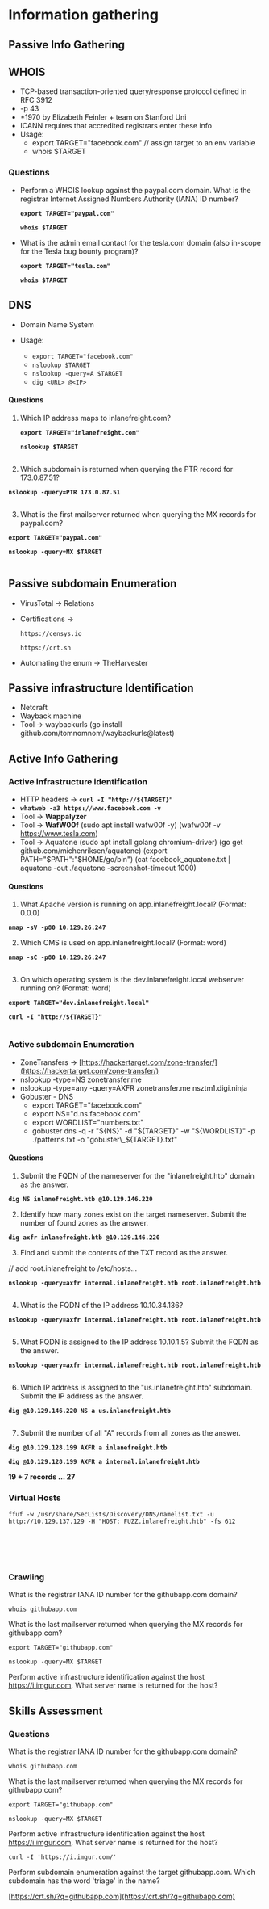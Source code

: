# Information gathering

## Passive Info Gathering

## WHOIS

* TCP-based transaction-oriented query/response protocol defined in RFC 3912
* \-p 43
* \*1970 by Elizabeth Feinler + team on Stanford Uni
* ICANN requires that accredited registrars enter these info
* Usage:
  * export TARGET="facebook.com" // assign target to an env variable
  * whois $TARGET

### Questions

*   Perform a WHOIS lookup against the paypal.com domain. What is the registrar Internet Assigned Numbers Authority (IANA) ID number?

    **`export TARGET="paypal.com"`**

    **`whois $TARGET`**
*   What is the admin email contact for the tesla.com domain (also in-scope for the Tesla bug bounty program)?

    **`export TARGET="tesla.com"`**

    **`whois $TARGET`**

## DNS

* Domain Name System
*   Usage:

    * `export TARGET="facebook.com"`
    * `nslookup $TARGET`
    * `nslookup -query=A $TARGET`
    * `dig <URL> @<IP>`



#### Questions

1.  Which IP address maps to inlanefreight.com?

    **`export TARGET="inlanefreight.com"`**

    **`nslookup $TARGET`**

<figure><img src=".gitbook/assets/image (8) (1) (1) (1) (1) (1) (1) (1).png" alt=""><figcaption></figcaption></figure>

2. Which subdomain is returned when querying the PTR record for 173.0.87.51?

**`nslookup -query=PTR 173.0.87.51`**

<figure><img src=".gitbook/assets/image (1) (1) (1) (1) (1) (1) (1) (1) (1) (1) (1) (1) (1) (1) (1).png" alt=""><figcaption></figcaption></figure>

3. What is the first mailserver returned when querying the MX records for paypal.com?

**`export TARGET="paypal.com"`**

**`nslookup -query=MX $TARGET`**

<figure><img src=".gitbook/assets/image (2) (1) (1) (1) (1) (1) (1) (1) (1) (1) (1) (1) (1).png" alt=""><figcaption></figcaption></figure>

## Passive subdomain Enumeration

* VirusTotal -> Relations
*   Certifications ->&#x20;

    ```
    https://censys.io

    https://crt.sh
    ```
* Automating the enum -> TheHarvester

## Passive infrastructure Identification

* Netcraft
* Wayback machine
* Tool -> waybackurls (go install github.com/tomnomnom/waybackurls@latest)

## Active Info Gathering

### Active infrastructure identification

* HTTP headers -> **`curl -I "http://${TARGET}"`**
* **`whatweb -a3 https://www.facebook.com -v`**
* Tool -> **Wappalyzer**
* Tool -> **WafW00f** (sudo apt install wafw00f -y) (wafw00f -v https://www.tesla.com)
* Tool -> Aquatone (sudo apt install golang chromium-driver) (go get github.com/michenriksen/aquatone) (export PATH="$PATH":"$HOME/go/bin") (cat facebook\_aquatone.txt | aquatone -out ./aquatone -screenshot-timeout 1000)

#### Questions

1. What Apache version is running on app.inlanefreight.local? (Format: 0.0.0)

**`nmap -sV -p80 10.129.26.247`**

2. Which CMS is used on app.inlanefreight.local? (Format: word)

**`nmap -sC -p80 10.129.26.247`**

<figure><img src=".gitbook/assets/image (3) (1) (1) (1) (1) (1) (1) (1) (1) (1) (1) (1).png" alt=""><figcaption></figcaption></figure>

3. On which operating system is the dev.inlanefreight.local webserver running on? (Format: word)

**`export TARGET="dev.inlanefreight.local"`**

**`curl -I "http://${TARGET}"`**

<figure><img src=".gitbook/assets/image (4) (1) (1) (1) (1) (1) (1) (1) (1) (1).png" alt=""><figcaption></figcaption></figure>

### Active subdomain Enumeration

* ZoneTransfers -> [https://hackertarget.com/zone-transfer/](https://hackertarget.com/zone-transfer/)
* nslookup -type=NS zonetransfer.me
* nslookup -type=any -query=AXFR zonetransfer.me nsztm1.digi.ninja
* Gobuster - DNS
  * export TARGET="facebook.com"
  * export NS="d.ns.facebook.com"
  * export WORDLIST="numbers.txt"
  * gobuster dns -q -r "${NS}" -d "${TARGET}" -w "${WORDLIST}" -p ./patterns.txt -o "gobuster\_${TARGET}.txt"

#### Questions

1. Submit the FQDN of the nameserver for the "inlanefreight.htb" domain as the answer.

**`dig NS inlanefreight.htb @10.129.146.220`**

2. Identify how many zones exist on the target nameserver. Submit the number of found zones as the answer.

**`dig axfr inlanefreight.htb @10.129.146.220`**

3. Find and submit the contents of the TXT record as the answer.

// add root.inlanefreight to /etc/hosts...

**`nslookup -query=axfr internal.inlanefreight.htb root.inlanefreight.htb`**

<figure><img src=".gitbook/assets/image (5) (1) (1) (1) (1) (1) (1) (1) (1).png" alt=""><figcaption></figcaption></figure>

4. What is the FQDN of the IP address 10.10.34.136?

**`nslookup -query=axfr internal.inlanefreight.htb root.inlanefreight.htb`**

<figure><img src=".gitbook/assets/image (6) (1) (1) (1) (1) (1) (1) (1) (1).png" alt=""><figcaption></figcaption></figure>

5. What FQDN is assigned to the IP address 10.10.1.5? Submit the FQDN as the answer.

**`nslookup -query=axfr internal.inlanefreight.htb root.inlanefreight.htb`**

<figure><img src=".gitbook/assets/image (7) (1) (1) (1) (1) (1) (1) (1) (1).png" alt=""><figcaption></figcaption></figure>

6. Which IP address is assigned to the "us.inlanefreight.htb" subdomain. Submit the IP address as the answer.

**`dig @10.129.146.220 NS a us.inlanefreight.htb`**

<figure><img src=".gitbook/assets/image (8) (1) (1) (1) (1) (1) (1) (1) (1).png" alt=""><figcaption></figcaption></figure>

7. Submit the number of all "A" records from all zones as the answer.

**`dig @10.129.128.199 AXFR a inlanefreight.htb`**

**`dig @10.129.128.199 AXFR a internal.inlanefreight.htb`**

**19 + 7 records ... 27**

### Virtual Hosts

`ffuf -w /usr/share/SecLists/Discovery/DNS/namelist.txt -u http://10.129.137.129 -H "HOST: FUZZ.inlanefreight.htb" -fs 612`

<figure><img src=".gitbook/assets/image (9) (1) (1) (1) (1) (1) (1).png" alt=""><figcaption></figcaption></figure>

<figure><img src=".gitbook/assets/image (10) (1) (1) (1) (1) (1) (1).png" alt=""><figcaption></figcaption></figure>

<figure><img src=".gitbook/assets/image (11) (1) (1) (1) (1) (1).png" alt=""><figcaption></figcaption></figure>

<figure><img src=".gitbook/assets/image (12) (1) (1) (1) (1).png" alt=""><figcaption></figcaption></figure>

<figure><img src=".gitbook/assets/image (13) (1) (1) (1) (1).png" alt=""><figcaption></figcaption></figure>

### Crawling

What is the registrar IANA ID number for the githubapp.com domain?

`whois githubapp.com`



What is the last mailserver returned when querying the MX records for githubapp.com?

`export TARGET="githubapp.com"`

`nslookup -query=MX $TARGET`



Perform active infrastructure identification against the host https://i.imgur.com. What server name is returned for the host?



## Skills Assessment



### Questions

What is the registrar IANA ID number for the githubapp.com domain?

`whois githubapp.com`



What is the last mailserver returned when querying the MX records for githubapp.com?

`export TARGET="githubapp.com"`

`nslookup -query=MX $TARGET`



Perform active infrastructure identification against the host https://i.imgur.com. What server name is returned for the host?

`curl -I 'https://i.imgur.com/'`

Perform subdomain enumeration against the target githubapp.com. Which subdomain has the word 'triage' in the name?

[https://crt.sh/?q=githubapp.com](https://crt.sh/?q=githubapp.com)
